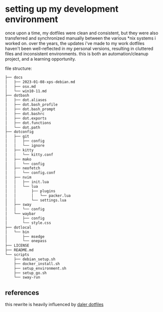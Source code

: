 # setting up my development environment

once upon a time, my dotfiles were clean and consistent, but they were also transferred and synchronized manually
between the various *nix systems i worked on. over the years, the updates i've made to my work dotfiles haven't been
well-reflected in my personal versions, resulting in cluttered files and inconsistent environments. this is both an
automation/cleanup project, and a learning opportunity.

file structure:

```txt
├── docs
│   ├── 2023-01-08-xps-debian.md
│   ├── osx.md
│   └── win10-11.md
├── dotbash
│   ├── dot.aliases
│   ├── dot.bash_profile
│   ├── dot.bash_prompt
│   ├── dot.bashrc
│   ├── dot.exports
│   ├── dot.functions
│   └── dot.path
├── dotconfig
│   ├── git
│   │   ├── config
│   │   └── ignore
│   ├── kitty
│   │   └── kitty.conf
│   ├── mako
│   │   └── config
│   ├── neofetch
│   │   └── config.conf
│   ├── nvim
│   │   ├── init.lua
│   │   └── lua
│   │       ├── plugins
│   │       │   └── packer.lua
│   │       └── settings.lua
│   ├── sway
│   │   └── config
│   └── waybar
│       ├── config
│       └── style.css
├── dotlocal
│   └── bin
│       ├── msedge
│       └── onepass
├── LICENSE
├── README.md
└── scripts
    ├── debian_setup.sh
    ├── docker_install.sh
    ├── setup_environment.sh
    ├── setup_go.sh
    └── sway-run
```

## references

this rewrite is heavily influenced by [daler dotfiles](https://daler.github.io/dotfiles/index.html)

